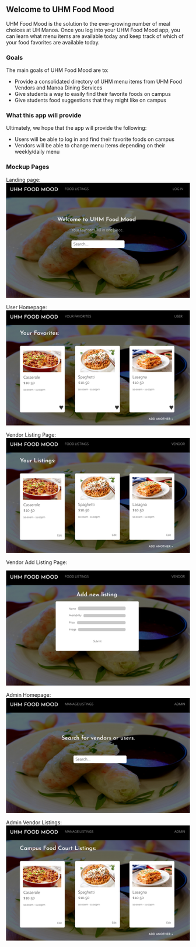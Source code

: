 ## Welcome to UHM Food Mood

UHM Food Mood is the solution to the ever-growing number of meal choices at UH Manoa. Once you log into your UHM Food Mood app, you can learn what menu items are available today and keep track of which of your food favorites are available today.

### Goals

The main goals of UHM Food Mood are to:
- Provide a consolidated directory of UHM menu items from UHM Food Vendors and Manoa Dining Services
- Give students a way to easily find their favorite foods on campus
- Give students food suggestions that they might like on campus

### What this app will provide

Ultimately, we hope that the app will provide the following:
- Users will be able to log in and find their favorite foods on campus
- Vendors will be able to change menu items depending on their weekly/daily menu

### Mockup Pages

Landing page:
![landing](images/Landing.png)

User Homepage:
![homepage](images/User.png)

Vendor Listing Page:
![vendor](images/Vendor.png)

Vendor Add Listing Page:

![add listing](images/Add_Listing.png)

Admin Homepage:
![admin](images/Admin_Search.png)

Admin Vendor Listings:
![listings](images/Admin_Vendor.png)
